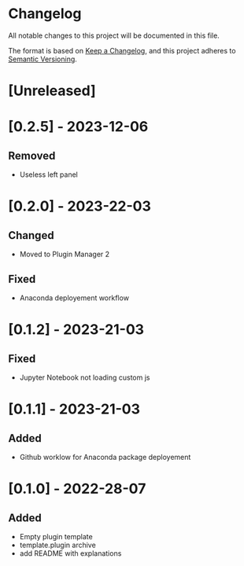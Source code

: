 Changelog
=========

All notable changes to this project will be documented in this file.

The format is based on [Keep a Changelog](https://keepachangelog.com/en/1.0.0/),
and this project adheres to [Semantic Versioning](https://semver.org/spec/v2.0.0.html).

[Unreleased]
============

[0.2.5] - 2023-12-06
====================

Removed
-------

 - Useless left panel

[0.2.0] - 2023-22-03
====================

Changed
-------

 - Moved to Plugin Manager 2

 Fixed
-----

 - Anaconda deployement workflow
 

[0.1.2] - 2023-21-03
====================

Fixed
-----

 - Jupyter Notebook not loading custom js


[0.1.1] - 2023-21-03
====================

Added
-----

 - Github worklow for Anaconda package deployement


[0.1.0] - 2022-28-07
====================

Added
-----

 - Empty plugin template
 - template.plugin archive
 - add README with explanations
